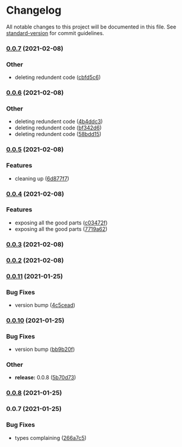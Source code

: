 # Changelog

All notable changes to this project will be documented in this file. See [standard-version](https://github.com/conventional-changelog/standard-version) for commit guidelines.

### [0.0.7](https://github.com/excelWithBusiness/webmobile-cms-landing-pages/compare/v0.0.6...v0.0.7) (2021-02-08)


### Other

* deleting redundent code ([cbfd5c6](https://github.com/excelWithBusiness/webmobile-cms-landing-pages/commit/cbfd5c630079c9b4b38a84825371a46f915d3f84))

### [0.0.6](https://github.com/excelWithBusiness/webmobile-cms-landing-pages/compare/v0.0.5...v0.0.6) (2021-02-08)


### Other

* deleting redundent code ([4b4ddc3](https://github.com/excelWithBusiness/webmobile-cms-landing-pages/commit/4b4ddc366932f868c5e5d6fa2d353ddfb101fd9d))
* deleting redundent code ([bf342d6](https://github.com/excelWithBusiness/webmobile-cms-landing-pages/commit/bf342d69ca79f75e747421fb0b12684331fd8b6f))
* deleting redundent code ([58bdd15](https://github.com/excelWithBusiness/webmobile-cms-landing-pages/commit/58bdd1543c39bc529522572ec23827317fc44be4))

### [0.0.5](https://github.com/excelWithBusiness/webmobile-cms-landing-pages/compare/v0.0.4...v0.0.5) (2021-02-08)


### Features

* cleaning up ([6d877f7](https://github.com/excelWithBusiness/webmobile-cms-landing-pages/commit/6d877f7c6f5bc4e6ebe4ee46c9753504ed15ea8f))

### [0.0.4](https://github.com/excelWithBusiness/webmobile-cms-landing-pages/compare/v0.0.3...v0.0.4) (2021-02-08)


### Features

* exposing all the good parts ([c03472f](https://github.com/excelWithBusiness/webmobile-cms-landing-pages/commit/c03472fd74200737bc3b06e87ebabe02504a87ea))
* exposing all the good parts ([7719a62](https://github.com/excelWithBusiness/webmobile-cms-landing-pages/commit/7719a62b568ded79d62b8ffaa675b6b0af5a019c))

### [0.0.3](https://github.com/excelWithBusiness/webmobile-cms-landing-pages/compare/v0.0.11...v0.0.3) (2021-02-08)

### [0.0.2](https://github.com/excelWithBusiness/webmobile-cms-components/compare/v0.0.11...v0.0.2) (2021-02-08)

### [0.0.11](https://github.com/excelWithBusiness/webmobile-cms-components/compare/v0.0.10...v0.0.11) (2021-01-25)


### Bug Fixes

* version bump ([4c5cead](https://github.com/excelWithBusiness/webmobile-cms-components/commit/4c5cead55ea6cd5848aed0b94587ac65ca344b72))

### [0.0.10](https://github.com/excelWithBusiness/webmobile-cms-components/compare/v0.0.7...v0.0.10) (2021-01-25)


### Bug Fixes

* version bump ([bb9b20f](https://github.com/excelWithBusiness/webmobile-cms-components/commit/bb9b20fa19ac2d2f4effc9a0513741b3b8eb6479))


### Other

* **release:** 0.0.8 ([5b70d73](https://github.com/excelWithBusiness/webmobile-cms-components/commit/5b70d7346d9fc9a97276f398d894f1a5bb5d61bd))

### [0.0.8](https://github.com/excelWithBusiness/webmobile-cms-content/compare/v0.0.7...v0.0.8) (2021-01-25)

### 0.0.7 (2021-01-25)


### Bug Fixes

* types complaining ([266a7c5](https://github.com/excelWithBusiness/webmobile-cms-content/commit/266a7c57be37f2555c6725977e506423a574397a))

